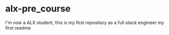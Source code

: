 # alx-pre_course
I'm now a ALX student, this is my first repository as a full stack engineer
my first readme
